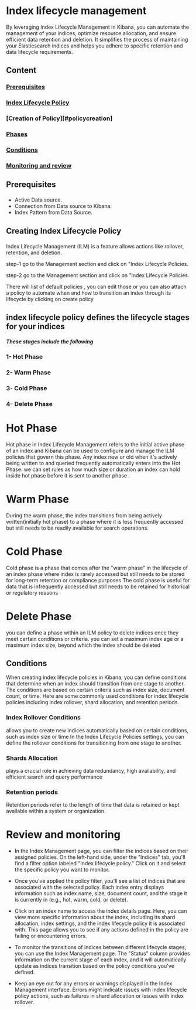 # Index lifecycle management 

By leveraging Index Lifecycle Management in Kibana, you can automate the management of your indices, optimize resource allocation, and ensure efficient data retention and deletion. 
It simplifies the process of maintaining your Elasticsearch indices and helps you adhere to specific retention and data lifecycle requirements.


## Content 

### [Prerequisites](#requisite)
### [Index Lifecycle Policy](#ILMP)
### [Creation of Policy][#policycreation]
### [Phases](#phases)
### [Conditions](#condition)
### [Monitoring and review](#mandr)

## Prerequisites <p id="requisite">

 - Active Data source.
 - Connection from Data source to Kibana. 
 - Index Pattern from Data Source.

</p>

## Creating Index Lifecycle Policy <p id="ILMP">

Index Lifecycle Management (ILM) is a feature allows actions like rollover, retention, and deletion. 

step-1 go to the Management section and click on "Index Lifecycle Policies.

step-2 go to the Management section and click on "Index Lifecycle Policies.

There will list of default policies , you can edit those or you can also attach a policy to automate when and how to transition an index through its lifecycle by clicking on create policy
</p>
 
## index lifecycle policy defines the lifecycle stages for your indices
##### These stages include the following 

<p id="phases">  
 
### 1- Hot Phase 
### 2- Warm Phase 
### 3- Cold Phase
### 4- Delete Phase

</p>

# Hot Phase 
  
  Hot phase in Index Lifecycle Management refers to the initial active phase of an index 
and Kibana can be used to configure and manage the ILM policies that govern this phase. 
Any index new or old when it's actively being written to and queried frequently automatically enters into the Hot Phase. 
we can set rules as how much size or duration an index can hold inside hot phase before it is sent to another phase .
  

# Warm Phase
  
  During the warm phase, the index transitions from being actively written(initially hot phase) to a phase where it is less frequently accessed but still needs to be readily available for search operations. 
  
# Cold Phase 
  
  Cold phase is a phase that comes after the "warm phase" in the lifecycle of an index
  phase where index is rarely accessed but still needs to be stored for long-term retention or compliance purposes
  The cold phase is useful for data that is infrequently accessed but still needs to be retained for historical or regulatory reasons

# Delete Phase 
  you can define a phase within an ILM policy to delete indices once they meet certain conditions or criteria.
  you can set a maximum index age or a maximum index size, beyond which the index should be deleted

  
## Conditions
  
  When creating index lifecycle policies in Kibana, 
  you can define conditions that determine when an index should transition from one stage to another. 
  The conditions are based on certain criteria such as index size, document count, or time. 
  Here are some commonly used conditions for index lifecycle policies
  including index rollover, shard allocation, and retention periods.


### Index Rollover Conditions 
  
  allows you to create new indices automatically based on certain conditions, such as index size or time
  In the Index Lifecycle Policies settings, you can define the rollover conditions for transitioning from one stage to another.


### Shards Allocation

  plays a crucial role in achieving data redundancy, high availability, and efficient search and query performance
  
### Retention periods 
  
  Retention periods refer to the length of time that data is retained or kept available within a system or organization. 
  
#  Review and monitoring 
  
  - In the Index Management page, you can filter the indices based on their assigned policies. On the left-hand side, under the "Indices"     tab, you'll find a filter option labeled "Index lifecycle policy." Click on it and select the specific policy you want to monitor.

  - Once you've applied the policy filter, you'll see a list of indices that are associated with the selected policy. Each index entry         displays information such as index name, size, document count, and the stage it is currently in (e.g., hot, warm, cold, or delete).
  
  - Click on an index name to access the index details page. Here, you can view more specific information about the index, including its       shard allocation, index settings, and the index lifecycle policy it is associated with. This page allows you to see if any actions        defined in the policy are failing or encountering errors.
  
  - To monitor the transitions of indices between different lifecycle stages, you can use the Index Management page. The "Status" column      provides information on the current stage of each index, and it will automatically update as indices transition based on the policy       conditions you've defined.
  
  - Keep an eye out for any errors or warnings displayed in the Index Management interface. Errors might indicate issues with index           lifecycle policy actions, such as failures in shard allocation or issues with index rollover.
